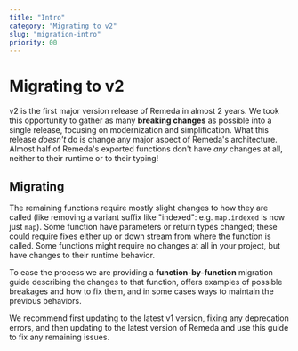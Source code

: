 ```yaml
---
title: "Intro"
category: "Migrating to v2"
slug: "migration-intro"
priority: 00
---
```


# Migrating to v2

v2 is the first major version release of Remeda in almost 2 years. We took this
opportunity to gather as many **breaking changes** as possible into a single
release, focusing on modernization and simplification. What this release
_doesn't_ do is change any major aspect of Remeda's architecture. Almost half of
Remeda's exported functions don't have _any_ changes at all, neither to their
runtime or to their typing!

## Migrating

The remaining functions require mostly slight changes to how they are called
(like removing a variant suffix like "indexed": e.g. `map.indexed` is now just
`map`). Some function have parameters or return types changed; these could
require fixes either up or down stream from where the function is called. Some
functions might require no changes at all in your project, but have changes to
their runtime behavior.

To ease the process we are providing a **function-by-function** migration guide
describing the changes to that function, offers examples of possible breakages
and how to fix them, and in some cases ways to maintain the previous behaviors.

We recommend first updating to the latest v1 version, fixing any deprecation
errors, and then updating to the latest version of Remeda and use this guide to
fix any remaining issues.
